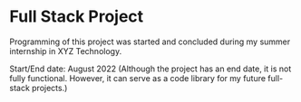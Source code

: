 ﻿# Full Stack Project

Programming of this project was started and concluded during my summer internship in XYZ Technology.

Start/End date: August 2022
(Although the project has an end date, it is not fully functional. However, it can serve as a code library for my future full-stack projects.)
